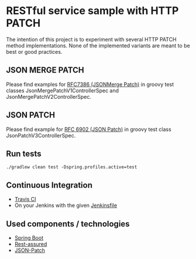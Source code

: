 # RESTful service sample with HTTP PATCH

The intention of this project is to experiment with several HTTP PATCH method implementations. 
None of the implemented variants are meant to be best or good practices. 

## JSON MERGE PATCH

Please find examples for [RFC7386 (JSONMerge Patch)](http://tools.ietf.org/html/rfc7386) in groovy test classes JsonMergePatchV1ControllerSpec and JsonMergePatchV2ControllerSpec.

## JSON PATCH

Please find example for [RFC 6902 (JSON Patch)](http://tools.ietf.org/html/rfc6902) in groovy test class JsonPatchV3ControllerSpec.

## Run tests

```
./gradlew clean test -Dspring.profiles.active=test
```

## Continuous Integration

- [Travis CI](https://travis-ci.org/marhan/rest-patch-sample)
- On your Jenkins with the given [Jenkinsfile](rest-patch-sample/Jenkinsfile) 


## Used components / technologies

- [Spring Boot](https://projects.spring.io/spring-boot/) 
- [Rest-assured](https://github.com/rest-assured/rest-assured/wiki/GettingStarted)
- [JSON-Patch](https://github.com/daveclayton/json-patch)




